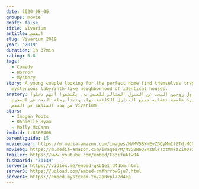 ```yaml
---
date: 2020-08-06
groups: movie
draft: false
title: Vivarium
artitle: القفص
slug: Vivarium 2019
year: "2019"
duration: 1h 37min
rating: 5.8
tags:
  - Comedy
  - Horror
  - Mystery
story: A young couple looking for the perfect home find themselves trapped in a
  mysterious labyrinth-like neighborhood of identical houses.
arstory: بينما يحاول زوجين البحث عن المنزل المثالي للعيش به، يكتشفوا أنهم دخلوا
  متاهة كبيرة غامضة تتشابه جميع المنازل الكائنة بها، وتبدأ رحلة البحث عن المخرج
  من هذه المتاهة في القفص Vivarium
stars:
  - Imogen Poots
  - Danielle Ryan
  - Molly McCann
imdbid: tt8368406
parentsguide: 15
moviecover: https://m.media-amazon.com/images/M/MV5BYmEyZGQyMmItZTdjMC00YmZhLTk4YjUtNzkzZDc2NDYyMGMxXkEyXkFqcGdeQXVyMzQwMTY2Nzk@._V1_.jpg
moviebg: https://m.media-amazon.com/images/M/MV5BNGQ2MzBlYTctMmYzZi00YzRiLTg2M2YtMzliODE1NTU0ZWJkXkEyXkFqcGdeQXVyNzI1NzMxNzM@._V1_SX1777_CR0,0,1777,755_AL_.jpg
trailer: https://www.youtube.com/embed/Fs3ifuAlw0A
fushaarid: "31149"
server2: https://vidlox.me/embed-gkb1e1jd4dbm.html
server3: https://uqload.com/embed-cmfhrrbw5ju7.html
server4: https://embed.mystream.to/2a0vpl72d4ep
---
```

